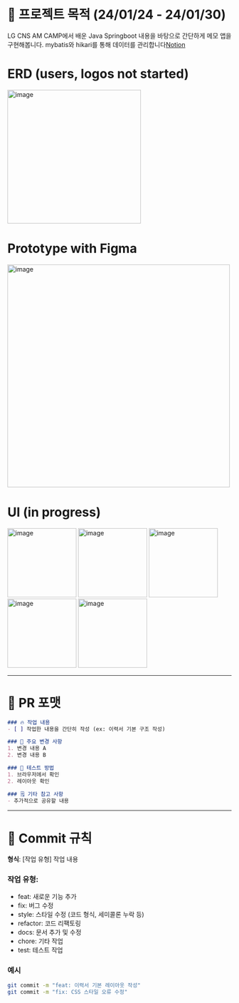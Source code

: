# 🧩 프로젝트 목적 (24/01/24 - 24/01/30)
LG CNS AM CAMP에서 배운 Java Springboot 내용을 바탕으로 간단하게 메모 앱을 구현해봅니다. mybatis와 hikari를 통해 데이터를 관리합니다[Notion](https://boiling-capri-3b8.notion.site/build-mybatis-hikari-Springboot-185077591f228068901ffa078a84d332?pvs=4)

# ERD (users, logos not started)
<img width="300" alt="image" src="https://github.com/user-attachments/assets/4e5d0ed8-63cc-44fe-b03d-d0e0d1675582" />



# Prototype with Figma
<img width="500" alt="image" src="https://github.com/user-attachments/assets/21494835-c1c7-4f00-a415-670e79e4c0ff" />

# UI (in progress)
<img width="155" alt="image" src="https://github.com/user-attachments/assets/80acb9e8-9192-4240-861f-5d572351240b" />
<img width="155" alt="image" src="https://github.com/user-attachments/assets/4d1eb55a-6e28-49a0-b84f-126e0106b2ea" />
<img width="155" alt="image" src="https://github.com/user-attachments/assets/67ffb16b-4f88-4856-ae68-9414f5ceae1f" />
<img width="155" alt="image" src="https://github.com/user-attachments/assets/908166eb-42dc-4396-8bd4-9a85017253fc" />
<img width="155" alt="image" src="https://github.com/user-attachments/assets/9873a9a4-4c39-4f65-a484-6fc6c0fb9d73" />

---

# 📝 PR 포맷
```markdown
### 🔥 작업 내용
- [ ] 작업한 내용을 간단히 작성 (ex: 이력서 기본 구조 작성)

### 📌 주요 변경 사항
1. 변경 내용 A
2. 변경 내용 B

### 🚀 테스트 방법
1. 브라우저에서 확인
2. 레이아웃 확인

### 🗒️ 기타 참고 사항
- 추가적으로 공유할 내용
```

---

# 📂 Commit 규칙

**형식**: [작업 유형] 작업 내용  

### 작업 유형:
- feat: 새로운 기능 추가
- fix: 버그 수정
- style: 스타일 수정 (코드 형식, 세미콜론 누락 등)
- refactor: 코드 리팩토링
- docs: 문서 추가 및 수정
- chore: 기타 작업
- test: 테스트 작업

### 예시
```bash
git commit -m "feat: 이력서 기본 레이아웃 작성"
git commit -m "fix: CSS 스타일 오류 수정"
```
